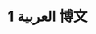 ---
layout: single
title: العربية 1 博文
permalink: /1/2/2018-10-20-A.html
category: english
tag: mytag1
---
